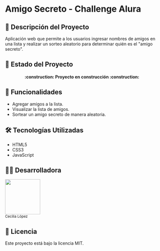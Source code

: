 # Amigo Secreto - Challenge Alura

## 📌 Descripción del Proyecto

Aplicación web que permite a los usuarios ingresar nombres de amigos en una lista y realizar un sorteo aleatorio para determinar quién es el "amigo secreto".

## 🚥 Estado del Proyecto

<h4 align="center">
:construction: Proyecto en construcción :construction:
</h4>

## 🎯 Funcionalidades

- Agregar amigos a la lista.
- Visualizar la lista de amigos.
- Sortear un amigo secreto de manera aleatoria.


## 🛠️ Tecnologías Utilizadas

- HTML5
- CSS3
- JavaScript

## 👩‍💻 Desarrolladora

<img src="https://avatars.githubusercontent.com/u/91544872?v=4" width=115><br><sub>Cecilia López</sub>

## 📜 Licencia

Este proyecto está bajo la licencia MIT.